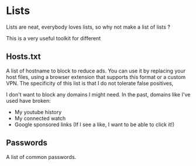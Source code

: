 # Lists

Lists are neat, everybody loves lists, so why not make a list of lists ?

This is a very useful toolkit for different

## Hosts.txt

A list of hostname to block to reduce ads.
You can use it by replacing your host files, using a browser extension that supports this format or a custom VPN.
The specificity of this list is that I do not tolerate false positives,

I don't want to block any domains I might need. In the past, domains like I've used have broken:

- My youtube history
- My connected watch
- Google sponsored links (If I see a like, I want to be able to click it!)

## Passwords

A list of common passwords.

